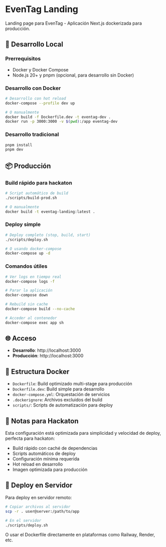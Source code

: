 # EvenTag Landing

Landing page para EvenTag - Aplicación Next.js dockerizada para producción.

## 🚀 Desarrollo Local

### Prerrequisitos
- Docker y Docker Compose
- Node.js 20+ y pnpm (opcional, para desarrollo sin Docker)

### Desarrollo con Docker
```bash
# Desarrollo con hot reload
docker-compose --profile dev up

# O manualmente
docker build -f Dockerfile.dev -t eventag-dev .
docker run -p 3000:3000 -v $(pwd):/app eventag-dev
```

### Desarrollo tradicional
```bash
pnpm install
pnpm dev
```

## 📦 Producción

### Build rápido para hackaton
```bash
# Script automático de build
./scripts/build-prod.sh

# O manualmente
docker build -t eventag-landing:latest .
```

### Deploy simple
```bash
# Deploy completo (stop, build, start)
./scripts/deploy.sh

# O usando docker-compose
docker-compose up -d
```

### Comandos útiles
```bash
# Ver logs en tiempo real
docker-compose logs -f

# Parar la aplicación
docker-compose down

# Rebuild sin cache
docker-compose build --no-cache

# Acceder al contenedor
docker-compose exec app sh
```

## 🌐 Acceso

- **Desarrollo**: http://localhost:3000
- **Producción**: http://localhost:3000

## 🔧 Estructura Docker

- `Dockerfile`: Build optimizado multi-stage para producción
- `Dockerfile.dev`: Build simple para desarrollo
- `docker-compose.yml`: Orquestación de servicios
- `.dockerignore`: Archivos excluidos del build
- `scripts/`: Scripts de automatización para deploy

## 📝 Notas para Hackaton

Esta configuración está optimizada para simplicidad y velocidad de deploy, perfecta para hackaton:

- Build rápido con caché de dependencias
- Scripts automáticos de deploy
- Configuración mínima requerida
- Hot reload en desarrollo
- Imagen optimizada para producción

## 🚀 Deploy en Servidor

Para deploy en servidor remoto:

```bash
# Copiar archivos al servidor
scp -r . user@server:/path/to/app

# En el servidor
./scripts/deploy.sh
```

O usar el Dockerfile directamente en plataformas como Railway, Render, etc.
